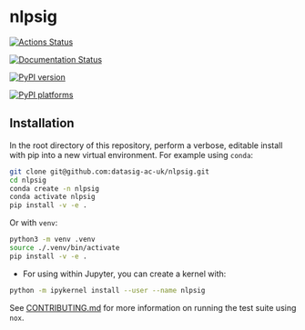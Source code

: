 # nlpsig

[![Actions Status][actions-badge]][actions-link]

[![Documentation Status][rtd-badge]][rtd-link]

[![PyPI version][pypi-version]][pypi-link]

<!-- [![Conda-Forge][conda-badge]][conda-link] -->

[![PyPI platforms][pypi-platforms]][pypi-link]

<!-- [![GitHub Discussion][github-discussions-badge]][github-discussions-link]
[![Gitter][gitter-badge]][gitter-link] -->

<!-- prettier-ignore-start -->
[actions-badge]:            https://github.com/datasig-ac-uk/nlpsig/workflows/CI/badge.svg
[actions-link]:             https://github.com/datasig-ac-uk/nlpsig/actions
[conda-badge]:              https://img.shields.io/conda/vn/conda-forge/nlpsig
[conda-link]:               https://github.com/conda-forge/nlpsig-feedstock
[github-discussions-badge]: https://img.shields.io/static/v1?label=Discussions&message=Ask&color=blue&logo=github
[github-discussions-link]:  https://github.com/datasig-ac-uk/nlpsig/discussions
[gitter-badge]:             https://badges.gitter.im/https://github.com/datasig-ac-uk/nlpsig/community.svg
[gitter-link]:              https://gitter.im/https://github.com/datasig-ac-uk/nlpsig/community?utm_source=badge&utm_medium=badge&utm_campaign=pr-badge
[pypi-link]:                https://pypi.org/project/nlpsig/
[pypi-platforms]:           https://img.shields.io/pypi/pyversions/nlpsig
[pypi-version]:             https://img.shields.io/pypi/v/nlpsig
[rtd-badge]:                https://readthedocs.org/projects/nlpsig/badge/?version=latest
[rtd-link]:                 https://nlpsig.readthedocs.io/en/latest/?badge=latest
<!-- prettier-ignore-end -->

## Installation

In the root directory of this repository, perform a verbose, editable install
with pip into a new virtual environment. For example using `conda`:

```bash
git clone git@github.com:datasig-ac-uk/nlpsig.git
cd nlpsig
conda create -n nlpsig
conda activate nlpsig
pip install -v -e .
```

Or with `venv`:

```bash
python3 -m venv .venv
source ./.venv/bin/activate
pip install -v -e .
```

- For using within Jupyter, you can create a kernel with:

```bash
python -m ipykernel install --user --name nlpsig
```

See [CONTRIBUTING.md](CONTRIBUTING.md) for more information on running the test
suite using `nox`.
